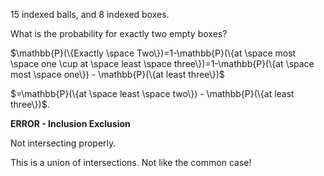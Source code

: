 15 indexed balls, and 8 indexed boxes.

What is the probability for exactly two empty boxes?





$\mathbb{P}(\{Exactly \space Two\})=1-\mathbb{P}(\{at \space most \space one \cup at \space least \space three\})=1-\mathbb{P}(\{at \space most \space one\}) - \mathbb{P}(\{at least three\})$

$=\mathbb{P}(\{at \space least \space two\}) - \mathbb{P}(\{at least three\})$.



**ERROR - Inclusion Exclusion**

Not intersecting properly.

This is a union of intersections. Not like the common case!

